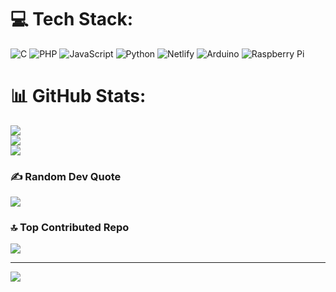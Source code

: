 
# 💻 Tech Stack:
![C](https://img.shields.io/badge/c-%2300599C.svg?style=for-the-badge&logo=c&logoColor=white) ![PHP](https://img.shields.io/badge/php-%23777BB4.svg?style=for-the-badge&logo=php&logoColor=white) ![JavaScript](https://img.shields.io/badge/javascript-%23323330.svg?style=for-the-badge&logo=javascript&logoColor=%23F7DF1E) ![Python](https://img.shields.io/badge/python-3670A0?style=for-the-badge&logo=python&logoColor=ffdd54) ![Netlify](https://img.shields.io/badge/netlify-%23000000.svg?style=for-the-badge&logo=netlify&logoColor=#00C7B7) ![Arduino](https://img.shields.io/badge/-Arduino-00979D?style=for-the-badge&logo=Arduino&logoColor=white) ![Raspberry Pi](https://img.shields.io/badge/-Raspberry_Pi-C51A4A?style=for-the-badge&logo=Raspberry-Pi)
# 📊 GitHub Stats:
![](https://github-readme-stats.vercel.app/api?username=Kazuto0p&theme=dark&hide_border=false&include_all_commits=false&count_private=false)<br/>
![](https://github-readme-streak-stats.herokuapp.com/?user=Kazuto0p&theme=dark&hide_border=false)<br/>
![](https://github-readme-stats.vercel.app/api/top-langs/?username=Kazuto0p&theme=dark&hide_border=false&include_all_commits=false&count_private=false&layout=compact)

### ✍️ Random Dev Quote
![](https://quotes-github-readme.vercel.app/api?type=horizontal&theme=radical)

### 🔝 Top Contributed Repo
![](https://github-contributor-stats.vercel.app/api?username=Kazuto0p&limit=5&theme=dark&combine_all_yearly_contributions=true)

---
[![](https://visitcount.itsvg.in/api?id=Kazuto0p&icon=0&color=0)](https://visitcount.itsvg.in)

<!-- Proudly created with GPRM ( https://gprm.itsvg.in ) -->
